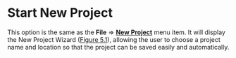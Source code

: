 # Start New Project

This option is the same as the **File** ⇒ **[New Project](File.md#new-project)** menu item. It will display the New Project Wizard ([Figure 5.1](File.md#newproject)), allowing the user to choose a project name and location so that the project can be saved easily and automatically.
